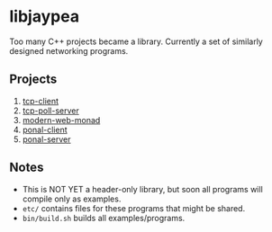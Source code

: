 # libjaypea

Too many C++ projects became a library. Currently a set of similarly designed networking programs.

## Projects

1. [tcp-client](doc/tcp-client.md)
2. [tcp-poll-server](doc/tcp-poll-server.md)
3. [modern-web-monad](doc/modern-web-monad.md)
4. [ponal-client](doc/ponal.md)
5. [ponal-server](doc/ponal.md)

## Notes

* This is NOT YET a header-only library, but soon all programs will compile only as examples.
* ```etc/``` contains files for these programs that might be shared.
* ```bin/build.sh``` builds all examples/programs.
